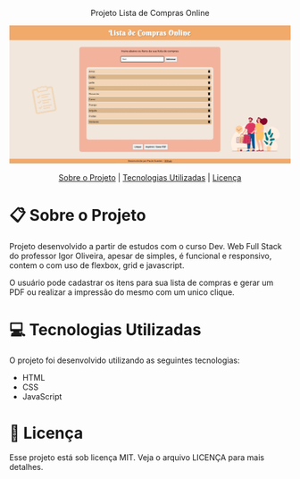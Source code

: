 
 <p align="center"> Projeto Lista de Compras Online </p>

 ![Alt text](images/screenshot.jpg?raw=true "Screenshot")
 
 <p align="center"> <a href="https://github.com/pauloguedes96/Lista-de-Compras/blob/main/README.md#sobre-o-projeto">Sobre o Projeto</a> |  <a href="https://github.com/pauloguedes96/Lista-de-Compras/blob/main/README.md#tecnologias-utilizadas">Tecnologias Utilizadas</a>  |  <a href="https://github.com/pauloguedes96/Lista-de-Compras/blob/main/README.md#licen%C3%A7a">Licença</a> </p>
 
 # :clipboard: **Sobre o Projeto**

Projeto desenvolvido a partir de estudos com o curso Dev. Web Full Stack do professor Igor Oliveira, apesar de simples, é funcional e responsivo, contem o com uso de flexbox, grid e javascript.
 
O usuário pode cadastrar os itens para sua lista de compras e gerar um PDF ou realizar a impressão do mesmo com um unico clique.
 
 # :computer: **Tecnologias Utilizadas**
 
 O projeto foi desenvolvido utilizando as seguintes tecnologias:

* HTML
* CSS
* JavaScript

 # :closed_book: **Licença**
 
 Esse projeto está sob licença MIT. Veja o arquivo LICENÇA para mais detalhes.
